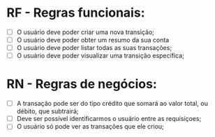 # RF - Regras funcionais:
- [ ] O usuário deve poder criar uma nova transição;
- [ ] O usuário deve poder obter um resumo da sua conta
- [ ] O usuário deve poder listar todas as suas transações;
- [ ] O usuário deve poder visualizar uma transição específica;

# RN - Regras de negócios:

- [ ] A transação pode ser do tipo crédito que somará ao valor total, ou débito, que subtrairá;
- [ ] Deve ser possível identificarmos o usuário entre as requisiçoes;
- [ ] O usuário só pode ver as transações que ele criou;
